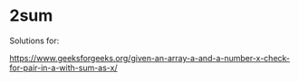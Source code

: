 # 2sum
Solutions for:

https://www.geeksforgeeks.org/given-an-array-a-and-a-number-x-check-for-pair-in-a-with-sum-as-x/
